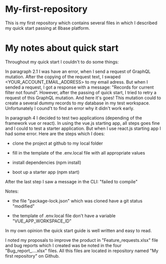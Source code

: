 # My-first-repository
This is my first repository which contains several files in which I described my quick start passing at 8base platform.

# My notes about quick start

Throughout my quick start I couldn't to do some things:

In paragraph 2.1 I was have an error, when I send a request of GraphQL mutation. After the copying of the request text, I swaped <YOUR_ACCOUNT_EMAIL_ADDRESS> to my email adress. But when I sended a request, I got a response with a message: "Records for current filter not found". However, after the passing of quick start, I tried to retry a request of this GraphQL mutation. And here it's goes! This mutation could to create a several dummy records to my database in my test workspace. Unfortunately I cound't to find an error why it didn't work early.

In paragraph 4 I decided to test two applications (depending of the framework vue or react). In using the vue.js starting app, all steps goes fine and I could to test a starter application. But when I use react.js starting app I had some error. Here are the steps which I does:

- clone the project at github to my local folder

- fill in the template of the .env.local file with all appropriate values

- install dependencies (npm install)

- boot up a starter app (npm start)

After the last step I saw a message in the CLI: "failed to compile"

Notes:

- the file "package-lock.json" which was cloned have a git status "modified"

- the template of .env.local file don't have a variable "VUE_APP_WORKSPACE_ID"

In my own opinion the quick start guide is well written and easy to read.

I noted my proposals to improve the product in "Feature_requests.xlsx" file and bug reports which I created was be noted in the four "Bug_report_....xlsx" files. All this files are located in repository named "My first repository" on Github.